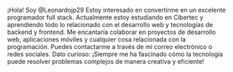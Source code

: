 ¡Hola! Soy @Leonardojp29
Estoy interesado en convertirme en un excelente programador full stack.
Actualmente estoy estudiando en Cibertec y aprendiendo todo lo relacionado con el desarrollo web y tecnologías de backend y frontend.
Me encantaría colaborar en proyectos de desarrollo web, aplicaciones móviles y cualquier cosa relacionada con la programación.
Puedes contactarme a través de mi correo electrónico o redes sociales.
Dato curioso: ¡Siempre me ha fascinado cómo la tecnología puede resolver problemas complejos de manera creativa y eficiente!

<!---
Leonardojp29/Leonardojp29 is a ✨ special ✨ repository because its `README.md` (this file) appears on your GitHub profile.
You can click the Preview link to take a look at your changes.
--->
